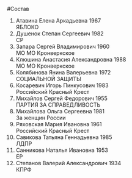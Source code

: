 #Состав
1. Атавина Елена Аркадьевна 1967   
    ЯБЛОКО
2. Душенок Степан Сергеевич 1982   
    СР
3. Запара Сергей Владимирович 1960   
    МО МО Кронверкское
4. Клюшина Анастасия Александровна 1988   
    МО МО Кронверкское
5. Колябинова Янина Валерьевна 1972   
    СОЦИАЛЬНОЙ ЗАЩИТЫ
6. Косаревич Игорь Пинкусович 1983   
    Российский Красный Крест
7. Михайлов Сергей Федорович 1955   
    ПАРТИЯ ЗА СПРАВЕДЛИВОСТЬ
8. Михайлова Ольга Сергеевна 1981   
    За женщин России
9. Ряховская Мария Ивановна 1961   
    Российский Красный Крест
10. Савикова Татьяна Геннадьевна 1985   
    ЛДПР
11. Санникова Наталья Ивановна 1953   
    ЕР
12. Степанов Валерий Александрович 1934   
    КПРФ
